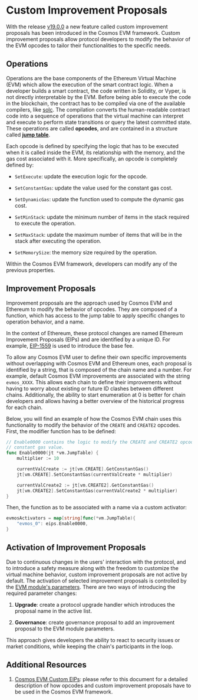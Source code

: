 # Custom Improvement Proposals

With the release [v19.0.0](https://github.com/cosmos/evm/releases/tag/v19.0.0)
a new feature called custom improvement proposals has been introduced in the
Cosmos EVM framework. Custom improvement proposals allow protocol developers to
modify the behavior of the EVM opcodes to tailor their functionalities to the
specific needs.

## Operations

Operations are the base components of the Ethereum Virtual Machine (EVM) which
allow the execution of the smart contract logic. When a developer builds a smart
contract, the code written in Solidity, or Vyper, is not directly interpretable
by the EVM. Before being able to execute the code in the blockchain, the
contract has to be compiled via one of the available compilers, like
[solc](https://docs.soliditylang.org/en/latest/using-the-compiler.html). The
compilation converts the human-readable contract code into a sequence of operations
that the virtual machine can interpret and execute
to perform state transitions or query the latest committed state.
These operations are called **opcodes**, and are contained
in a structure called [**jump table**](https://github.com/cosmos/evm/blob/v19.0.0/x/evm/core/vm/jump_table.go#L120-L1094).

Each opcode is defined by specifying the logic that has to be executed when it
is called inside the EVM, its relationship with the memory, and the gas cost
associated with it. More specifically, an opcode is completely defined by:

- `SetExecute`: update the execution logic for the opcode.

- `SetConstantGas`: update the value used for the constant gas cost.

- `SetDynamicGas`: update the function used to compute the dynamic gas cost.

- `SetMinStack`: update the minimum number of items in the stack required to
execute the operation.

- `SetMaxStack`: update the maximum number of items that will be in the stack
after executing the operation.

- `SetMemorySize`: the memory size required by the operation.

Within the Cosmos EVM framework, developers can modify any of the previous properties.

## Improvement Proposals

Improvement proposals are the approach used by Cosmos EVM and Ethereum to modify the
behavior of opcodes. They are composed of a function, which has access
to the jump table to apply specific changes to operation behavior, and a name.

In the context of Ethereum, these protocol changes are
named Ethereum Improvement Proposals (EIPs) and are identified by a unique ID.
For example, [EIP-1559](https://eips.ethereum.org/EIPS/eip-1559) is
used to introduce the base fee.

To allow any Cosmos EVM user to define their own specific
improvements without overlapping with Cosmos EVM and Ethereum ones, each
proposal is identified by a string, that is composed of the chain name and a number. For
example, default Cosmos EVM improvements are associated with the string `evmos_XXXX`.
This allows each chain to define their improvements without having to worry
about existing or future ID clashes between different chains.
Additionally, the ability to start enumeration at 0 is better for chain developers
and allows having a better overview of the historical progress for each chain.

Below, you will find an example of how the Cosmos EVM chain uses this functionality to modify the
behavior of the `CREATE` and `CREATE2` opcodes. First, the modifier function has
to be defined:

```go
// Enable0000 contains the logic to modify the CREATE and CREATE2 opcodes
// constant gas value.
func Enable0000(jt *vm.JumpTable) {
    multiplier := 10

	currentValCreate := jt[vm.CREATE].GetConstantGas()
	jt[vm.CREATE].SetConstantGas(currentValCreate * multiplier)

	currentValCreate2 := jt[vm.CREATE2].GetConstantGas()
	jt[vm.CREATE2].SetConstantGas(currentValCreate2 * multiplier)
}
```

Then, the function as to be associated with a name via a custom activator:

```go
evmosActivators = map[string]func(*vm.JumpTable){
    "evmos_0": eips.Enable0000,
}
```

## Activation of Improvement Proposals

Due to continuous changes in the users' interaction with the protocol, and to
introduce a safety measure along with the freedom to customize the virtual
machine behavior, custom improvement proposals are not active by default.
The activation of selected improvement proposals is controlled by the [EVM module's parameters](https://github.com/cosmos/evm/blob/main/proto/ethermint/evm/v1/evm.proto#L17-L18).
There are two ways of introducing the required parameter changes:

1. **Upgrade**: create a protocol upgrade handler which introduces the proposal name
in the active list.

2. **Governance**: create governance proposal to add an improvement proposal to the EVM module parameters.

This approach gives developers the ability to react to security issues or market conditions,
while keeping the chain's participants in the loop.

## Additional Resources

1. [Cosmos EVM Custom EIPs](https://github.com/cosmos/evm/blob/main/app/eips/README.md):
please refer to this document for a detailed description of how opcodes and
custom improvement proposals have to be used in the Cosmos EVM framework.